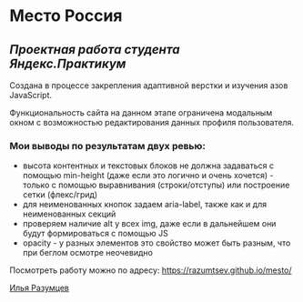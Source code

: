 # Место Россия

## _Проектная работа студента Яндекс.Практикум_

Создана в процессе закрепления адаптивной верстки и изучения азов JavaScript.

Функциональность сайта на данном этапе ограничена модальным окном с возможностью редактирования данных профиля пользователя.

### Мои выводы по результатам двух ревью:
* высота контентных и текстовых блоков не должна задаваться с помощью min-height (даже если это логично и очень хочется) - только с помощью выравнивания (строки/отступы) или построение сетки (флекс/грид)
* для неименованных кнопок задаем aria-label, также как и для неименованных секций
* проверяем наличие alt у всех img, даже если в дальнейшем они будут формироваться с помощью JS
* opacity - у разных элементов это свойство может быть разным, что при беглом осмотре неочевидно

Посмотреть работу можно по адресу: https://razumtsev.github.io/mesto/

[Илья Разумцев](mailto:razumtsev.il@yandex.ru)
